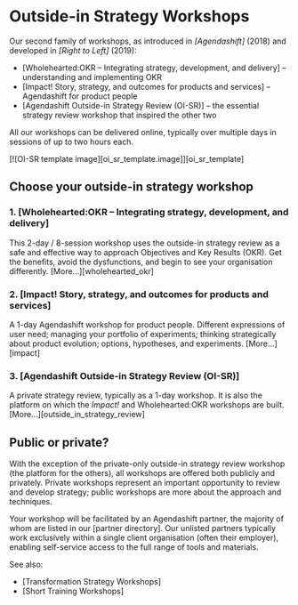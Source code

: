 # Outside-in Strategy Workshops

Our second family of workshops, as introduced in *[Agendashift]* (2018) and developed in *[Right to Left]* (2019):

  * [Wholehearted:OKR – Integrating strategy, development, and delivery] – understanding and implementing OKR
  * [Impact! Story, strategy, and outcomes for products and services] – Agendashift for product people
  * [Agendashift Outside-in Strategy Review (OI-SR)] – the essential strategy review workshop that inspired the other two

All our workshops can be delivered online, typically over multiple days in sessions of up to two hours each.

[![OI-SR template image][oi_sr_template.image]][oi_sr_template]


## Choose your outside-in strategy workshop


### 1. [Wholehearted:OKR – Integrating strategy, development, and delivery]

This 2-day / 8-session workshop uses the outside-in strategy review as a safe and effective way to approach Objectives and Key Results (OKR). Get the benefits, avoid the dysfunctions, and begin to see your organisation differently. [More...][wholehearted_okr]

### 2. [Impact! Story, strategy, and outcomes for products and services]

A 1-day Agendashift workshop for product people. Different expressions of user need; managing your portfolio of experiments; thinking strategically about product evolution; options, hypotheses, and experiments. [More...][impact]

### 3. [Agendashift Outside-in Strategy Review (OI-SR)]

A private strategy review, typically as a 1-day workshop. It is also the platform on which the *Impact!* and Wholehearted:OKR workshops are built. [More...][outside_in_strategy_review]

## Public or private?

With the exception of the private-only outside-in strategy review workshop (the platform for the others), all workshops are offered both publicly and privately. Private workshops represent an important opportunity to review and develop strategy; public workshops are more about the approach and techniques.

Your workshop will be facilitated by an Agendashift partner, the majority of whom are listed in our [partner directory]. Our unlisted partners typically work exclusively within a single client organisation (often their employer), enabling self-service access to the full range of tools and materials.

See also:

  * [Transformation Strategy Workshops]
  * [Short Training Workshops]